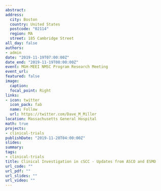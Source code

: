 ```yaml
---
abstract:
address:
  city: Boston
  country: United States
  postcode: "02114"
  region: MA
  street: 185 Cambridge Street
all_day: false
authors: 
- admin
date: "2019-11-19T07:00:00Z"
date_end: "2019-11-19T08:00:00Z"
event: MGH-MEEI NMSC Program Research Meeting
event_url: 
featured: false
image:
  caption: 
  focal_point: Right
links:
- icon: twitter
  icon_pack: fab
  name: Follow
  url: https://twitter.com/Dave_M_Miller
location: Massachusetts General Hospital
math: true
projects:
- clinical-trials 
publishDate: "2019-11-28T04:00:00Z"
slides:  
summary: 
tags:
- clinical-trials
title: Clinical Investigation in cSCC - Updates from ASCO and ESMO
url_code: ""
url_pdf: ""
url_slides: ""
url_video: ""
---
```

